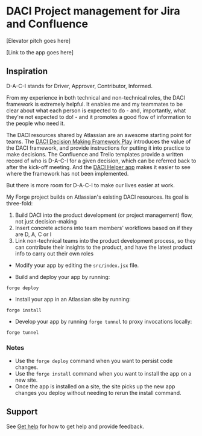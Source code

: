 # DACI Project management for Jira and Confluence

[Elevator pitch goes here]

[Link to the app goes here]

## Inspiration

D-A-C-I stands for Driver, Approver, Contributor, Informed.

From my experience in both technical and non-technical roles, the DACI framework is extremely helpful. It enables me and my teammates to be clear about what each person is expected to do - and, importantly, what they're not expected to do! - and it promotes a good flow of information to the people who need it.

The DACI resources shared by Atlassian are an awesome starting point for teams. The [DACI Decision Making Framework Play](https://www.atlassian.com/team-playbook/plays/daci) introduces the value of the DACI framework, and provide instructions for putting it into practice to make decisions. The Confluence and Trello templates provide a written record of who is D-A-C-I for a given decision, which can be referred back to after the kick-off meeting. And the [DACI Helper app](https://bitbucket.org/atlassian/forge-daci-helper/src/master/) makes it easier to see where the framework has not been implemented.

But there is more room for D-A-C-I to make our lives easier at work.

My Forge project builds on Atlassian's existing DACI resources. Its goal is three-fold:
1. Build DACI into the product development (or project management) flow, not just decision-making
2. Insert concrete actions into team members' workflows based on if they are D, A, C or I
3. Link non-technical teams into the product development process, so they can contribute their insights to the product, and have the latest product info to carry out their own roles


- Modify your app by editing the `src/index.jsx` file.

- Build and deploy your app by running:
```
forge deploy
```

- Install your app in an Atlassian site by running:
```
forge install
```

- Develop your app by running `forge tunnel` to proxy invocations locally:
```
forge tunnel
```

### Notes
- Use the `forge deploy` command when you want to persist code changes.
- Use the `forge install` command when you want to install the app on a new site.
- Once the app is installed on a site, the site picks up the new app changes you deploy without needing to rerun the install command.

## Support

See [Get help](https://developer.atlassian.com/platform/forge/get-help/) for how to get help and provide feedback.
